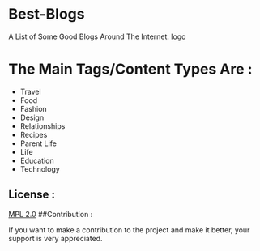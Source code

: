 # Best-Blogs
A List of Some Good Blogs Around The Internet.
[logo](https://github.com/Phone-Metal/Best-Blogs/blob/main/blogs_logo.png) 
# The Main Tags/Content Types Are : 
* Travel
* Food
* Fashion
* Design 
* Relationships
* Recipes
* Parent Life
* Life
* Education 
* Technology 
       

## License :

[MPL 2.0](https://www.mozilla.org/en-US/MPL/2.0/FAQ/)
##Contribution :

If you want to make a contribution to the project and make it better, 
your support is very appreciated.
